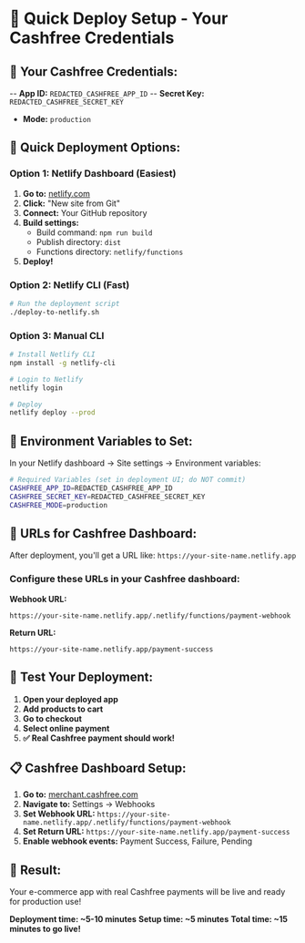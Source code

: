 # 🚀 Quick Deploy Setup - Your Cashfree Credentials

## 🔐 Your Cashfree Credentials:
-- **App ID:** `REDACTED_CASHFREE_APP_ID`
-- **Secret Key:** `REDACTED_CASHFREE_SECRET_KEY`
- **Mode:** `production`

## 🚀 Quick Deployment Options:

### Option 1: Netlify Dashboard (Easiest)
1. **Go to:** [netlify.com](https://netlify.com)
2. **Click:** "New site from Git"
3. **Connect:** Your GitHub repository
4. **Build settings:**
   - Build command: `npm run build`
   - Publish directory: `dist`
   - Functions directory: `netlify/functions`
5. **Deploy!**

### Option 2: Netlify CLI (Fast)
```bash
# Run the deployment script
./deploy-to-netlify.sh
```

### Option 3: Manual CLI
```bash
# Install Netlify CLI
npm install -g netlify-cli

# Login to Netlify
netlify login

# Deploy
netlify deploy --prod
```

## 🔧 Environment Variables to Set:

In your Netlify dashboard → Site settings → Environment variables:

```bash
# Required Variables (set in deployment UI; do NOT commit)
CASHFREE_APP_ID=REDACTED_CASHFREE_APP_ID
CASHFREE_SECRET_KEY=REDACTED_CASHFREE_SECRET_KEY
CASHFREE_MODE=production
```

## 🔗 URLs for Cashfree Dashboard:

After deployment, you'll get a URL like: `https://your-site-name.netlify.app`

### Configure these URLs in your Cashfree dashboard:

**Webhook URL:**
```
https://your-site-name.netlify.app/.netlify/functions/payment-webhook
```

**Return URL:**
```
https://your-site-name.netlify.app/payment-success
```

## 🧪 Test Your Deployment:

1. **Open your deployed app**
2. **Add products to cart**
3. **Go to checkout**
4. **Select online payment**
5. **✅ Real Cashfree payment should work!**

## 📋 Cashfree Dashboard Setup:

1. **Go to:** [merchant.cashfree.com](https://merchant.cashfree.com)
2. **Navigate to:** Settings → Webhooks
3. **Set Webhook URL:** `https://your-site-name.netlify.app/.netlify/functions/payment-webhook`
4. **Set Return URL:** `https://your-site-name.netlify.app/payment-success`
5. **Enable webhook events:** Payment Success, Failure, Pending

## 🎉 Result:

Your e-commerce app with real Cashfree payments will be live and ready for production use!

**Deployment time: ~5-10 minutes**
**Setup time: ~5 minutes**
**Total time: ~15 minutes to go live!**

